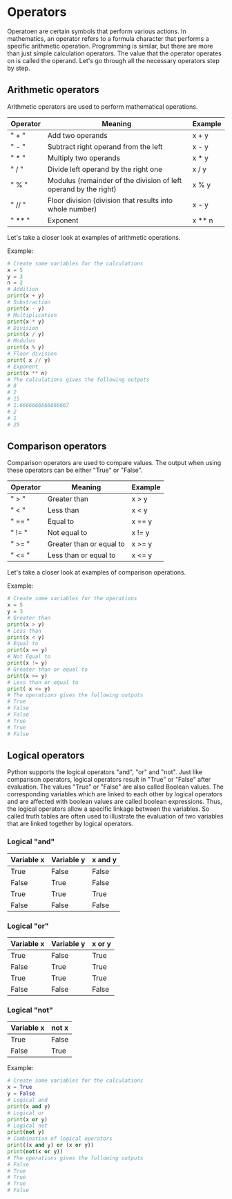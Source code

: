 # Operators

Operatoen are certain symbols that perform various actions. In mathematics, an operator refers to a formula character that performs a specific arithmetic operation. Programming is similar, but there are more than just simple calculation operators. The value that the operator operates on is called the operand. Let's go through all the necessary operators step by step.

## Arithmetic operators

Arithmetic operators are used to perform mathematical operations.

| Operator                          | Meaning                             | Example                                 |
| ----------------------------------|-------------------------------------|---------------------------------------- |
| " + "                               | Add two operands                    | x + y                                   |
| " - "                               | Subtract right operand from the left| x - y                                   |
| " * "                               | Multiply two operands               | x * y                                   |
| " / "                               | Divide left operand by the right one| x / y                                   |
| " % "                               | Modulus (remainder of the division of left operand by the right)| x % y       |
| " // "                              | Floor division (division that results into whole number) | x - y              |
| " ** "                              | Exponent                            | x ** n                                  |

Let's take a closer look at examples of arithmetic operations.

Example:
```python
# Create some variables for the calculations
x = 5
y = 3
n = 2
# Addition
print(x + y)
# Substraction
print(x - y)
# Multiplication
print(x * y)
# Division
print(x / y)
# Modulus
print(x % y)
# Floor division
print( x // y)
# Exponent
print(x ** n)
# The calculations gives the following outputs
# 8
# 2
# 15
# 1.6666666666666667
# 2
# 1
# 25
```

## Comparison  operators

Comparison operators are used to compare values. The output when using these operators can be either "True" or "False".

| Operator                          | Meaning                             | Example                                  |
| ----------------------------------|-------------------------------------|----------------------------------------- |
| " > "                             | Greater than                        | x > y                                    |
| " < "                             | Less than                           | x < y                                    |
| " == "                            | Equal to                            | x == y                                   |
| " != "                            | Not equal to                        | x != y                                   |
| " >= "                            | Greater than or equal to            | x >= y                                   |
| " <= "                            | Less than or equal to               | x <= y                                   |


Let's take a closer look at examples of comparison operations.

Example:
```python
# Create some variables for the operations
x = 5
y = 3
# Greater than
print(x > y)
# Less than
print(x < y)
# Equal to
print(x == y)
# Not Equal to
print(x != y)
# Greater than or equal to
print(x >= y)
# Less than or equal to
print( x <= y)
# The operations gives the following outputs
# True
# False
# False
# True
# True
# False
```

## Logical  operators

Python supports the logical operators "and", "or" and "not". Just like comparison operators, logical operators result in "True" or "False" after evaluation. The values "True" or "False" are also called Boolean values. The corresponding variables which are linked to each other by logical operators and are affected with boolean values are called boolean expressions. Thus, the logical operators allow a specific linkage between the variables. So called truth tables are often used to illustrate the evaluation of two variables that are linked together by logical operators.

### Logical "and"

| Variable x    | Variable y    | x and y   |
| ------------- | ------------- | --------- |
| True          | False         | False     |
| False         | True          | False     |
| True          | True          | True      |
| False         | False         | False     |

### Logical "or"

| Variable x    | Variable y    | x or y    |
| ------------- | ------------- | --------- |
| True          | False         | True      |
| False         | True          | True      |
| True          | True          | True      |
| False         | False         | False     |

### Logical "not"

| Variable x    | not x         | 
| ------------- | ------------- | 
| True          | False         | 
| False         | True          | 

Example:
```python
# Create some variables for the calculations
x = True
y = False
# Logical and
print(x and y)
# Logical or
print(x or y)
# Logical not
print(not y)
# Combination of logical operators
print((x and y) or (x or y))
print(not(x or y))
# The operations gives the following outputs
# False
# True
# True
# True
# False
```
